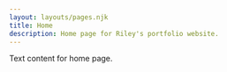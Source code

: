 ```yaml
---
layout: layouts/pages.njk
title: Home
description: Home page for Riley's portfolio website.
---
```


Text content for home page.